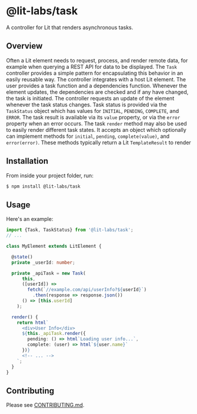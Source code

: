 # @lit-labs/task

A controller for Lit that renders asynchronous tasks.

## Overview

Often a Lit element needs to request, process, and render remote data, for
example when querying a REST API for data to be displayed. The `Task`
controller provides a simple pattern for encapsulating this behavior in an
easily reusable way. The controller integrates with a host Lit element. The
user provides a task function and a dependencies function. Whenever the element
updates, the dependencies are checked and if any have changed, the task is
initiated. The controller requests an update of the element whenever the task
status changes. Task status is provided via the `TaskStatus` object which has
values for `INITIAL`, `PENDING`, `COMPLETE`, and `ERROR`. The task result is
available via its `value` property, or via the `error` property when an error
occurs. The task `render` method may also be used to easily render different
task states. It accepts an object which optionally can implement methods for
`initial`, `pending`, `complete(value)`, and `error(error)`. These methods
typically return a Lit `TemplateResult` to render

## Installation

From inside your project folder, run:

```bash
$ npm install @lit-labs/task
```

## Usage

Here's an example:

```ts
import {Task, TaskStatus} from '@lit-labs/task';
// ...

class MyElement extends LitElement {

  @state()
  private _userId: number;

  private _apiTask = new Task(
      this,
      ([userId]) =>
        fetch(`//example.com/api/userInfo?${userId}`)
          .then(response => response.json())
      () => [this.userId]
    );

  render() {
    return html`
      <div>User Info</div>
      ${this._apiTask.render({
        pending: () => html`Loading user info...`,
        complete: (user) => html`${user.name}`
      })}
      <!-- ... -->
    `;
  }
}
```

## Contributing

Please see [CONTRIBUTING.md](./CONTRIBUTING.md).
